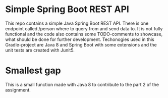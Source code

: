 # Simple Spring Boot REST API

This repo contains a simple Java Spring Boot REST API. There is one endpoint called /person where to query from and send data to. It is not fully functional and the code also contains some TODO-comments to showcase, what should be done for further development. Techonogies used in this Gradle-project are Java 8 and Spring Boot with some extensions and the unit tests are created with Junit5. 

# Smallest gap

This is a small function made with Java 8 to contribute to the part 2 of the assignment. 
